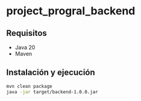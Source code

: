# project_prograI_backend

## Requisitos
- Java 20
- Maven

## Instalación y ejecución
```bash
mvn clean package
java -jar target/backend-1.0.0.jar   
